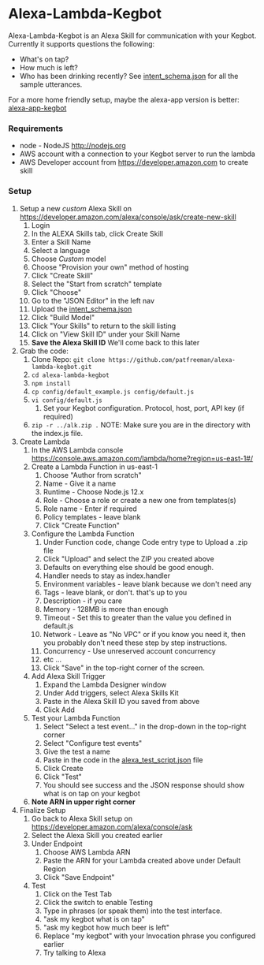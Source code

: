 # Alexa-Lambda-Kegbot
Alexa-Lambda-Kegbot is an Alexa Skill for communication with your Kegbot. Currently it supports questions the following:
* What's on tap?
* How much is left?
* Who has been drinking recently?
See [intent_schema.json](./intent_schema.json) for all the sample utterances.


For a more home friendly setup, maybe the alexa-app version is better: [alexa-app-kegbot](https://github.com/patfreeman/alexa-app-kegbot)

### Requirements
* node - NodeJS http://nodejs.org
* AWS account with a connection to your Kegbot server to run the lambda
* AWS Developer account from https://developer.amazon.com to create skill

### Setup
1. Setup a new *custom* Alexa Skill on https://developer.amazon.com/alexa/console/ask/create-new-skill
	1. Login
	1. In the ALEXA Skills tab, click Create Skill
	1. Enter a Skill Name
	1. Select a language
	1. Choose *Custom* model
	1. Choose "Provision your own" method of hosting
	1. Click "Create Skill"
	1. Select the "Start from scratch" template
	1. Click "Choose"
	1. Go to the "JSON Editor" in the left nav
	1. Upload the [intent_schema.json](./intent_schema.json)
	1. Click "Build Model"
	1. Click "Your Skills" to return to the skill listing
	1. Click on "View Skill ID" under your Skill Name
	1. **Save the Alexa Skill ID** We'll come back to this later
1. Grab the code:
	1. Clone Repo: `git clone https://github.com/patfreeman/alexa-lambda-kegbot.git`
	1. `cd alexa-lambda-kegbot`
	1. `npm install`
	1. `cp config/default_example.js config/default.js`
	1. `vi config/default.js`
		1. Set your Kegbot configuration. Protocol, host, port, API key (if required)
	1. `zip -r ../alk.zip .` NOTE: Make sure you are in the directory with the index.js file.
1. Create Lambda
	1. In the AWS Lambda console https://console.aws.amazon.com/lambda/home?region=us-east-1#/
	1. Create a Lambda Function in us-east-1
		1. Choose "Author from scratch"
		1. Name - Give it a name
		1. Runtime - Choose Node.js 12.x
		1. Role - Choose a role or create a new one from templates(s)
		1. Role name - Enter if required
		1. Policy templates - leave blank
		1. Click "Create Function"
	1. Configure the Lambda Function
		1. Under Function code, change Code entry type to Upload a .zip file
		1. Click "Upload" and select the ZIP you created above
		1. Defaults on everything else should be good enough.
		1. Handler needs to stay as index.handler
		1. Environment variables - leave blank because we don't need any
		1. Tags - leave blank, or don't. that's up to you
		1. Description - if you care
		1. Memory - 128MB is more than enough
		1. Timeout - Set this to greater than the value you defined in default.js
		1. Network - Leave as "No VPC" or if you know you need it, then you probably don't need these step by step instructions.
		1. Concurrency - Use unreserved account concurrency
		1. etc ...
		1. Click "Save" in the top-right corner of the screen.
	1. Add Alexa Skill Trigger
		1. Expand the Lambda Designer window
		1. Under Add triggers, select Alexa Skills Kit
		1. Paste in the Alexa Skill ID you saved from above
		1. Click Add
	1. Test your Lambda Function
		1. Select "Select a test event..." in the drop-down in the top-right corner
		1. Select "Configure test events"
		1. Give the test a name
		1. Paste in the code in the [alexa_test_script.json](./alexa_test_script.json) file
		1. Click Create
		1. Click "Test"
		1. You should see success and the JSON response should show what is on tap on your kegbot
	1. **Note ARN in upper right corner**
1. Finalize Setup
	1. Go back to Alexa Skill setup on https://developer.amazon.com/alexa/console/ask
	1. Select the Alexa Skill you created earlier
	1. Under Endpoint
		1. Choose AWS Lambda ARN
		1. Paste the ARN for your Lambda created above under Default Region
		1. Click "Save Endpoint"
	1. Test
		1. Click on the Test Tab
		1. Click the switch to enable Testing
		1. Type in phrases (or speak them) into the test interface.
		1. "ask my kegbot what is on tap"
		1. "ask my kegbot how much beer is left"
		1. Replace "my kegbot" with your Invocation phrase you configured earlier
		1. Try talking to Alexa
